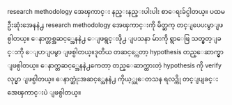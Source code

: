 research methodology အေၾကာင္း နည္းနည္းပါးပါး စာေရးခ်င္ပါတယ္။ ပထမဦးဆုံးအေနနဲ႕  research methodology အေၾကာင္းကို မိတ္ဆက္ တင္ျပေပးမွာျဖစ္ပါတယ္။ ေနာက္တစ္အဆင့္အေနနဲ႕ ေျဖရွင္းဖို႕ ျပသနာ မ်ားကို ရွာေဖြ သတ္မွတ္ျခင္းကို ေျပာျပမွာ ျဖစ္ပါတယ္။ဒုတိယ တဆင့္ကေတာ့ hypothesis တည္ေဆာက္မွာ ျဖစ္ပါတယ္။ ေနာက္တဆင့္အေနနဲ႕ကေတာ့ တည္ေဆာက္ထားတဲ့ hypothesis ကို  verify လုပ္မွာ ျဖစ္ပါတယ္။ ေနာက္ဆုံးအဆင့္အေနနဲ႕ ကိုယ့္သုေတသန ရလဒ္ကို တင္ျပျခင္း အေၾကာင္းပဲ ျဖစ္ပါတယ္။ 

